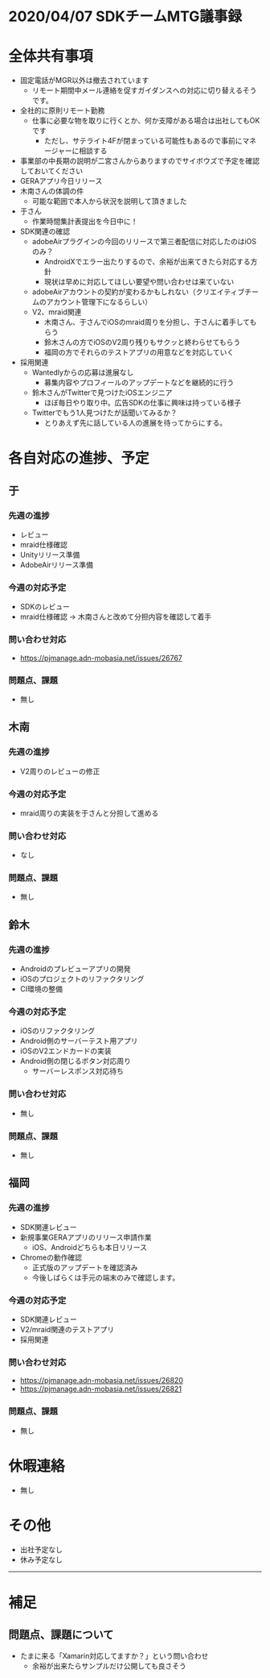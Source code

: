 # 2020/04/07 SDKチームMTG議事録

# 全体共有事項
- 固定電話がMGR以外は撤去されています
  - リモート期間中メール連絡を促すガイダンスへの対応に切り替えるそうです。
- 全社的に原則リモート勤務
  - 仕事に必要な物を取りに行くとか、何か支障がある場合は出社してもOKです
    - ただし、サテライト4Fが閉まっている可能性もあるので事前にマネージャーに相談する
- 事業部の中長期の説明が二宮さんからありますのでサイボウズで予定を確認しておいてください
- GERAアプリ今日リリース
- 木南さんの体調の件
  - 可能な範囲で本人から状況を説明して頂きました
- 于さん
  - 作業時間集計表提出を今日中に！
- SDK関連の確認
  - adobeAirプラグインの今回のリリースで第三者配信に対応したのはiOSのみ？
    - AndroidXでエラー出たりするので、余裕が出来てきたら対応する方針
    - 現状は早めに対応してほしい要望や問い合わせは来ていない
  - adobeAirアカウントの契約が変わるかもしれない（クリエイティブチームのアカウント管理下になるらしい）  
  - V2、mraid関連
    - 木南さん、于さんでiOSのmraid周りを分担し、于さんに着手してもらう
    - 鈴木さんの方でiOSのV2周り残りもサクッと終わらせてもらう
    - 福岡の方でそれらのテストアプリの用意などを対応していく
- 採用関連
  - Wantedlyからの応募は進展なし
    - 募集内容やプロフィールのアップデートなどを継続的に行う
  - 鈴木さんがTwitterで見つけたiOSエンジニア
    - ほぼ毎日やり取り中。広告SDKの仕事に興味は持っている様子
  - Twitterでもう1人見つけたが話聞いてみるか？
    - とりあえず先に話している人の進展を待ってからにする。

# 各自対応の進捗、予定
## 于
### 先週の進捗
- レビュー
- mraid仕様確認
- Unityリリース準備
- AdobeAirリリース準備

### 今週の対応予定
- SDKのレビュー
- mraid仕様確認 → 木南さんと改めて分担内容を確認して着手

### 問い合わせ対応
- https://pjmanage.adn-mobasia.net/issues/26767

### 問題点、課題
- 無し

## 木南
### 先週の進捗
- V2周りのレビューの修正

### 今週の対応予定
- mraid周りの実装を于さんと分担して進める

### 問い合わせ対応
- なし

### 問題点、課題
- 無し

## 鈴木
### 先週の進捗
- Androidのプレビューアプリの開発
- iOSのプロジェクトのリファクタリング
- CI環境の整備

### 今週の対応予定
- iOSのリファクタリング
- Android側のサーバーテスト用アプリ
- iOSのV2エンドカードの実装
- Android側の閉じるボタン対応周り
  - サーバーレスポンス対応待ち

### 問い合わせ対応
- 無し

### 問題点、課題
- 無し

## 福岡
### 先週の進捗
- SDK関連レビュー
- 新規事業GERAアプリのリリース申請作業
  - iOS、Androidどちらも本日リリース
- Chromeの動作確認
  - 正式版のアップデートを確認済み
  - 今後しばらくは手元の端末のみで確認します。

### 今週の対応予定
- SDK関連レビュー
- V2/mraid関連のテストアプリ
- 採用関連

### 問い合わせ対応
- https://pjmanage.adn-mobasia.net/issues/26820
- https://pjmanage.adn-mobasia.net/issues/26821

### 問題点、課題
- 無し

# 休暇連絡
- 無し

# その他
- 出社予定なし
- 休み予定なし

----

# 補足
## 問題点、課題について
- たまに来る「Xamarin対応してますか？」という問い合わせ
  - 余裕が出来たらサンプルだけ公開しても良さそう
